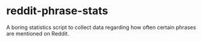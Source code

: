 # reddit-phrase-stats
A boring statistics script to collect data regarding how often certain phrases are mentioned on Reddit.
